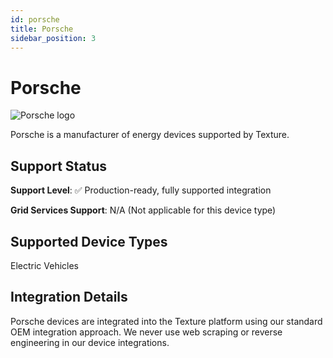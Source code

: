 ```yaml
---
id: porsche
title: Porsche
sidebar_position: 3
---
```


# Porsche

<div style={{ textAlign: 'center', margin: '20px 0' }}>
  <img 
    src="https://device.cms.texture.energy/logo/%20Porsche%20Vector%20Icon.svg" 
    alt="Porsche logo" 
    style={{ maxWidth: '200px', maxHeight: '150px' }}
  />
</div>

Porsche is a manufacturer of energy devices supported by Texture.



## Support Status

**Support Level**: ✅ Production-ready, fully supported integration

**Grid Services Support**: N/A (Not applicable for this device type)

## Supported Device Types

Electric Vehicles

## Integration Details

Porsche devices are integrated into the Texture platform using our standard OEM integration approach. We never use web scraping or reverse engineering in our device integrations.




